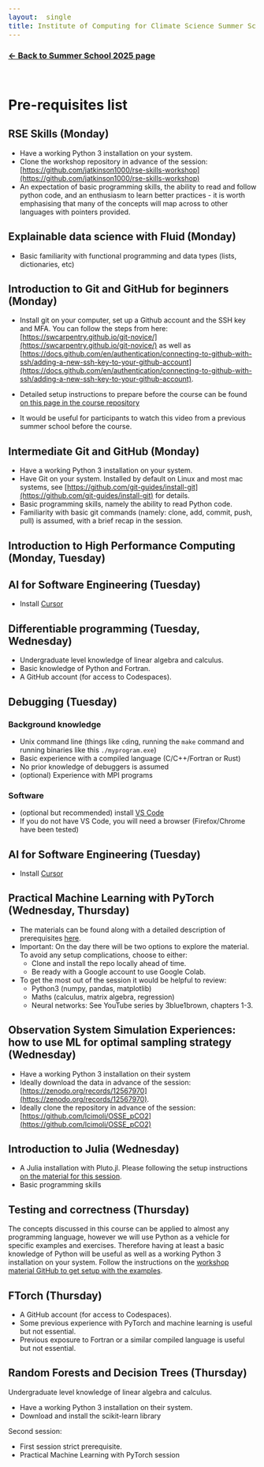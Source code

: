 ```yaml
---
layout:  single
title: Institute of Computing for Climate Science Summer School 2025
---
```


<style>
span.other, span.research, span.sci, span.social, span.workshop, span.hack, span.disc {
  border-radius: 4px;
  /* border-style: outset; */
  padding: 3pt;
}
span.other {
  background: rgb(237, 241, 255);
}
span.research {
  background: rgb(250, 238, 210);
}
span.sci,span.research {
  background: rgb(255, 227, 243);
}
span.social {
  background: rgb(255, 251, 204);
}
a.workhop:hover {
  text-decoration: underline;
}
.workshop {
  font-weight:700;
  color: #1d3ddf;
  cursor: pointer;
}
span.disc {
  background: rgb(242, 224, 255);
}
span.hack {
  background: rgb(230, 242, 232);
}
.showButton {
    font-size: smaller;
    font-decoration: underline;
    color: #eee;
    background: #5d4cfe;
    display: block-level;
    clear: left;
    cursor: pointer;
    border: outset;
    padding: 2px;
}
.showButton:active {
    border: inset;
}
.showButton:hover {
    border: outset;
    background: #8d8cff
}.abstract {
    margin: 10px;
    padding: 10px;
    text-align: justify;
    width: 60vw;
    top: 20vh;
    max-height: 60vh;
    left: 25vw;
    background: #eee;
    position: fixed;
    z-index: 10;
    overflow: scroll;

}
.opt {
	color: gray;
	font-style: italic;
	}
	div {
  font-size:12.5pt;
  text-align:justify;
  }
  .chairs {
  display:none;
  color: purple;
  font-weight: bold;
}
#abstracts div {
	display: none;
}
body {
  z-index: 0;
}
#layer {
  background: rgba(0,0,0,0.5);
  z-index: 2;
  display: none;
  position: fixed;
  left: 0;
  right: 0;
  top: 0;
  bottom: 0;
  height: 100vh;
  width: 100vw;
}
td:nth-child(3), td:nth-child(4) {
  padding-left: 2em;
  padding-right: 2em;
}
.pre-reqs {
  background: #e1e5e0;
}
</style>

<style>
div {
  font-size:12.5pt;
  text-align:justify;
}
</style>

<div id="layer"></div>

<h3><a href="summerschool25">← Back to Summer School 2025 page</a></h3><br />

# Pre-requisites list 


## RSE Skills (Monday)

* Have a working Python 3 installation on your system.
* Clone the workshop repository in advance of the session: [https://github.com/jatkinson1000/rse-skills-workshop](https://github.com/jatkinson1000/rse-skills-workshop)
* An expectation of basic programming skills, the ability to read and follow python code, and an enthusiasm to learn better practices - it is worth emphasising that many of the concepts will map across to other languages with pointers provided.

## Explainable data science with Fluid (Monday)

* Basic familiarity with functional programming and data types (lists, dictionaries, etc)

## Introduction to Git and GitHub for beginners (Monday)

* Install git on your computer, set up a Github account and the SSH key and MFA. You can follow the steps from here: [https://swcarpentry.github.io/git-novice/](https://swcarpentry.github.io/git-novice/) as well as [https://docs.github.com/en/authentication/connecting-to-github-with-ssh/adding-a-new-ssh-key-to-your-github-account](https://docs.github.com/en/authentication/connecting-to-github-with-ssh/adding-a-new-ssh-key-to-your-github-account).
 - Detailed setup instructions to prepare before the course can be found [on this page in the course repository](https://github.com/Cambridge-ICCS/Summer-school-Intro-Git/blob/main/PREPARATION.md)
* It would be useful for participants to watch this video from a previous summer school before the course.

## Intermediate Git and GitHub (Monday)

* Have a working Python 3 installation on your system.
* Have Git on your system. Installed by default on Linux and most mac systems, see [https://github.com/git-guides/install-git](https://github.com/git-guides/install-git) for details.
* Basic programming skills, namely the ability to read Python code.
* Familiarity with basic git commands (namely: clone, add, commit, push, pull) is assumed, with a brief recap in the session.

## Introduction to High Performance Computing (Monday, Tuesday)

## AI for Software Engineering (Tuesday)

* Install [Cursor](https://www.cursor.com)

## Differentiable programming (Tuesday, Wednesday)

* Undergraduate level knowledge of linear algebra and calculus.
* Basic knowledge of Python and Fortran.
* A GitHub account (for access to Codespaces).

## Debugging (Tuesday)

### Background knowledge
* Unix command line (things like `cd`ing, running the `make` command and running binaries like this `./myprogram.exe`)
* Basic experience with a compiled language (C/C++/Fortran or Rust)
* No prior knowledge of debuggers is assumed
* (optional) Experience with MPI programs

### Software
* (optional but recommended) install [VS Code](https://code.visualstudio.com/)
* If you do not have VS Code, you will need a browser (Firefox/Chrome have been tested) 

## AI for Software Engineering (Tuesday)

- Install [Cursor](https://www.cursor.com)

## Practical Machine Learning with PyTorch (Wednesday, Thursday)

* The materials can be found along with a detailed description of prerequisites [here](https://github.com/Cambridge-ICCS/practical-ml-with-pytorch).
* Important: On the day there will be two options to explore the material. To avoid any setup complications, choose to either:
   - Clone and install the repo locally ahead of time.
   - Be ready with a Google account to use Google Colab.
* To get the most out of the session it would be helpful to review:
   - Python3 (numpy, pandas, matplotlib)
   - Maths (calculus, matrix algebra, regression)
   - Neural networks: See YouTube series by 3blue1brown, chapters 1-3.

## Observation System Simulation Experiences: how to use ML for optimal sampling strategy (Wednesday)

* Have a working Python 3 installation on their system
* Ideally download the data in advance of the session: [https://zenodo.org/records/12567970](https://zenodo.org/records/12567970).
* Ideally clone the repository in advance of the session: [https://github.com/lcimoli/OSSE_pCO2](https://github.com/lcimoli/OSSE_pCO2)

## Introduction to Julia (Wednesday)

* A Julia installation with Pluto.jl. Please following the setup instructions [on the material for this session](https://github.com/Cambridge-ICCS/Summer-School-Julia-Tutorial).
* Basic programming skills

## Testing and correctness (Thursday)

The concepts discussed in this course can be applied to almost any programming language, however we will use Python as a vehicle for specific examples and exercises.
Therefore having at least a basic knowledge of Python will be useful as well as a working Python 3 installation on your system. 
Follow the instructions on the [workshop material GitHub to get setup with the examples](https://github.com/Cambridge-ICCS/testing-workshop/blob/main/example/).

## FTorch (Thursday)

- A GitHub account (for access to Codespaces).
- Some previous experience with PyTorch and machine learning is useful but not essential.
- Previous exposure to Fortran or a similar compiled language is useful but not essential.

## Random Forests and Decision Trees (Thursday)

Undergraduate level knowledge of linear algebra and calculus.
- Have a working Python 3 installation on their system.
- Download and install the scikit-learn library
  
Second session:
- First session strict prerequisite.
- Practical Machine Learning with PyTorch session

